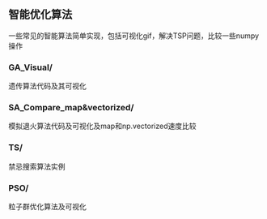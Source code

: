 ## 智能优化算法

一些常见的智能算法简单实现，包括可视化gif，解决TSP问题，比较一些numpy操作

### GA_Visual/

遗传算法代码及其可视化

### SA_Compare_map&vectorized/

模拟退火算法代码及可视化及map和np.vectorized速度比较

### TS/

禁忌搜索算法实例

### PSO/

粒子群优化算法及可视化
